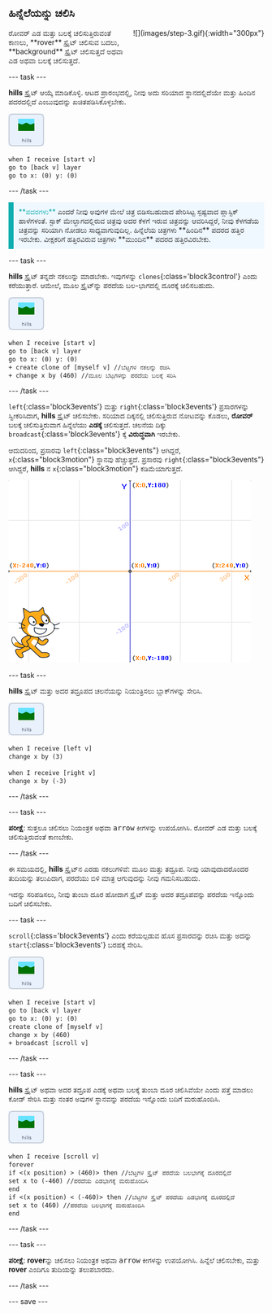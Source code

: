 ## ಹಿನ್ನೆಲೆಯನ್ನು ಚಲಿಸಿ

<div style="display: flex; flex-wrap: wrap">
<div style="flex-basis: 200px; flex-grow: 1; margin-right: 15px;">
ರೋವರ್‌ ಎಡ ಮತ್ತು ಬಲಕ್ಕೆ ಚಲಿಸುತ್ತಿರುವಂತೆ ಕಾಣಲು, **rover** ಸ್ಪ್ರೈಟ್‌ ಚಲಿಸುವ ಬದಲು, **background** ಸ್ಪ್ರೈಟ್‌ ಚಲಿಸುತ್ತದೆ ಅಥವಾ ಎಡ ಅಥವಾ ಬಲಕ್ಕೆ ಚಲಿಸುತ್ತದೆ.
</div>
<div>
![](images/step-3.gif){:width="300px"}
</div>
</div>

--- task ---

**hills** ಸ್ಪ್ರೈಟ್‌ ಆಯ್ಕೆ ಮಾಡಿಕೊಳ್ಳಿ. ಆಟದ ಪ್ರಾರಂಭದಲ್ಲಿ, ನೀವು ಅದು ಸರಿಯಾದ ಸ್ಥಾನದಲ್ಲಿದೆಯೇ ಮತ್ತು ಹಿಂದಿನ ಪದರದಲ್ಲಿದೆ ಎಂಬುವುದನ್ನು ಖಚಿತಪಡಿಸಿಕೊಳ್ಳಬೇಕು.

![ಹಿಲ್ಸ್‌ ಸ್ಪ್ರೈಟ್.](images/hills-sprite.png)

```blocks3
when I receive [start v]
go to [back v] layer
go to x: (0) y: (0)
```

--- /task ---

<p style="border-left: solid; border-width:10px; border-color: #0faeb0; background-color: aliceblue; padding: 10px;">
<span style="color: #0faeb0">**ಪದರಗಳು**</span> ಎಂದರೆ ನೀವು ಅವುಗಳ ಮೇಲೆ ಚಿತ್ರ ಬಿಡಿಸಬಹುದಾದ ಪೇರಿಸಿಟ್ಟ ಸ್ಪಷ್ಟವಾದ ಪ್ಲಾಸ್ಟಿಕ್‌ ಹಾಳೆಗಳಂತೆ. ಸ್ಟಾಕ್‌ ಮೇಲ್ಭಾಗದಲ್ಲಿರುವ ಚಿತ್ರವು ಅದರ ಕೆಳಗೆ ಇರುವ ಚಿತ್ರವನ್ನು ಆವರಿಸಿದ್ದರೆ, ನೀವು ಕೆಳಗಡೆಯ ಚಿತ್ರವನ್ನು ಸರಿಯಾಗಿ ನೋಡಲು ಸಾಧ್ಯವಾಗುವುದಿಲ್ಲ. ಹಿನ್ನೆಲೆಯ ಚಿತ್ರಗಳು **ಹಿಂದಿನ** ಪದರದ ಹತ್ತಿರ ಇರಬೇಕು. ವೀಕ್ಷಕರಿಗೆ ಹತ್ತಿರವಿರುವ ಚಿತ್ರಗಳು **ಮುಂದಿನ** ಪದರದ ಹತ್ತಿರವಿರಬೇಕು.
</p>

--- task ---

**hills** ಸ್ಪ್ರೈಟ್‌ ತನ್ನದೇ ನಕಲುನ್ನು ಮಾಡಬೇಕು. ಇವುಗಳನ್ನು `clones`{:class='block3control'} ಎಂದು ಕರೆಯುತ್ತಾರೆ. ಆಮೇಲೆ, ಮೂಲ ಸ್ಪ್ರೈಟ್‌ನ್ನು ಪರದೆಯ ಬಲ-ಭಾಗದಲ್ಲಿ ದೂರಕ್ಕೆ ಚಲಿಸಬಹುದು.

![ಹಿಲ್ಸ್‌ ಸ್ಪ್ರೈಟ್.](images/hills-sprite.png)

```blocks3
when I receive [start v]
go to [back v] layer
go to x: (0) y: (0)
+ create clone of [myself v] //ಬೆಟ್ಟಗಳ ನಕಲನ್ನು ರಚಿಸಿ
+ change x by (460) //ಮೂಲ ಬೆಟ್ಟಗಳನ್ನು ಪರದೆಯ ಬಲಕ್ಕೆ ಸರಿಸಿ
```

--- /task ---

`left`{:class='block3events'} ಮತ್ತು `right`{:class='block3events'} ಪ್ರಸಾರಗಳನ್ನು ಸ್ವೀಕರಿಸಿದಾಗ, **hills** ಸ್ಪ್ರೈಟ್‌ ಚಲಿಸಬೇಕು. ಸರಿಯಾದ ದಿಕ್ಕನಲ್ಲಿ ಚಲಿಸುತ್ತಿರುವ ನೋಟವನ್ನು ಕೊಡಲು, **ರೋವರ್** ಬಲಕ್ಕೆ ಚಲಿಸುತ್ತಿರುವಾಗ ಹಿನ್ನೆಲೆಯು **ಎಡಕ್ಕೆ** ಚಲಿಸುತ್ತದೆ. ಚಲನೆಯ ದಿಕ್ಕು `broadcast`{:class='block3events'} ಕ್ಕೆ **ವಿರುದ್ಧವಾಗಿ** ಇರಬೇಕು.

ಆದುದರಿಂದ, ಪ್ರಸಾರವು `left`{:class="block3events"} ಆಗಿದ್ದರೆ, `x`{:class="block3motion"} ಸ್ಥಾನವು ಹೆಚ್ಚುತ್ತದೆ. ಪ್ರಸಾರವು `right`{:class="block3events"} ಆಗಿದ್ದರೆ, **hills** ನ `x`{:class="block3motion"} ಕಡಿಮೆಯಾಗುತ್ತದೆ.

![ಸ್ಪ್ರೈಟ್‌ ಬಲ ಕೆಳಮೂಲೆಯಲ್ಲಿರುವುದು ಮತ್ತು x y ನಿರ್ದೇಶಾಂಕಗಳ ವ್ಯವಸ್ಥೆಯನ್ನು ಹಿನ್ನೆಲೆಯಾಗಿ ತೋರಿಸಿರುವ Scratch ವೇದಿಕೆ.](images/scratch-grid.png)

--- task ---

**hills** ಸ್ಪ್ರೈಟ್‌ ಮತ್ತು ಅದರ ತದ್ರೂಪದ ಚಲನೆಯನ್ನು ನಿಯಂತ್ರಿಸಲು ಬ್ಲಾಕ್‌ಗಳನ್ನು ಸೇರಿಸಿ.

![ಹಿಲ್ಸ್‌ ಸ್ಪ್ರೈಟ್.](images/hills-sprite.png)

```blocks3
when I receive [left v]
change x by (3)

when I receive [right v]
change x by (-3)
```

--- /task ---

--- task ---

**ಪರೀಕ್ಷೆ**: ಸುತ್ತಲೂ ಚಲಿಸಲು ನಿಯಂತ್ರಕ ಅಥವಾ <kbd>arrow</kbd> ಕೀಗಳನ್ನು ಉಪಯೋಗಿಸಿ. ರೋವರ್ ಎಡ ಮತ್ತು ಬಲಕ್ಕೆ ಚಲಿಸುತ್ತಿರುವಂತೆ ಕಾಣಬೇಕು.

--- /task ---

ಈ ಸಮಯದಲ್ಲಿ, **hills** ಸ್ಪ್ರೈಟ್‌ನ ಎರಡು ನಕಲುಗಳಿವೆ: ಮೂಲ ಮತ್ತು ತದ್ರೂಪ. ನೀವು ಯಾವುದಾದರೊಂದರ ತುದಿಯನ್ನು ತಲುಪಿದಾಗ, ಪರದೆಯು ಬಿಳಿ ಮಾತ್ರ ಆಗುವುದನ್ನು ನೀವು ಗಮನಿಸಬಹುದು.

ಇದನ್ನು ಸರಿಪಡಿಸಲು, ನೀವು ತುಂಬಾ ದೂರ ಹೋದಾಗ ಸ್ಪ್ರೈಟ್‌ ಮತ್ತು ಅದರ ತದ್ರೂಪವನ್ನು ಪರದೆಯ ಇನ್ನೊಂದು ಬದಿಗೆ ಚಲಿಸಬೇಕು.

--- task ---

`scroll`{:class='block3events'} ಎಂದು ಕರೆಯಲ್ಪಡುವ ಹೊಸ ಪ್ರಸಾರವನ್ನು ರಚಿಸಿ ಮತ್ತು ಅದನ್ನು `start`{:class='block3events'} ಬರಹಕ್ಕೆ ಸೇರಿಸಿ.

![ಹಿಲ್ಸ್‌ ಸ್ಪ್ರೈಟ್.](images/hills-sprite.png)

```blocks3
when I receive [start v]
go to [back v] layer
go to x: (0) y: (0)
create clone of [myself v]
change x by (460) 
+ broadcast [scroll v]
```

--- /task ---

--- task ---

**hills** ಸ್ಪ್ರೈಟ್‌ ಅಥವಾ ಅದರ ತದ್ರೂಪ ಎಡಕ್ಕೆ ಅಥವಾ ಬಲಕ್ಕೆ ತುಂಬಾ ದೂರ ಚಲಿಸಿವೆಯೇ ಎಂದು ಪತ್ತೆ ಮಾಡಲು ಕೋಡ್‌ ಸೇರಿಸಿ ಮತ್ತು ನಂತರ ಅವುಗಳ ಸ್ಥಾನವನ್ನು ಪರದೆಯ ಇನ್ನೊಂದು ಬದಿಗೆ ಮರುಹೊಂದಿಸಿ.

![ಹಿಲ್ಸ್‌ ಸ್ಪ್ರೈಟ್.](images/hills-sprite.png)

```blocks3
when I receive [scroll v]
forever
if <(x position) > (460)> then //ಬೆಟ್ಟಗಳ ಸ್ಪ್ರೈಟ್‌ ಪರದೆಯ ಬಲಭಾಗಕ್ಕೆ ದೂರದಲ್ಲಿದೆ
set x to (-460) //ಪರದೆಯ ಎಡಭಾಗಕ್ಕೆ ಮರುಹೊಂದಿಸಿ
end
if <(x position) < (-460)> then //ಬೆಟ್ಟಗಳ ಸ್ಪ್ರೈಟ್‌ ಪರದೆಯ ಎಡಭಾಗಕ್ಕೆ ದೂರದಲ್ಲಿದೆ
set x to (460) //ಪರದೆಯ ಬಲಭಾಗಕ್ಕೆ ಮರುಹೊಂದಿಸಿ
end
```

--- /task ---

--- task ---

**ಪರೀಕ್ಷೆ**: **rover**ನ್ನು ಚಲಿಸಲು ನಿಯಂತ್ರಕ ಅಥವಾ <kbd>arrow</kbd> ಕೀಗಳನ್ನು ಉಪಯೋಗಿಸಿ. ಹಿನ್ನೆಲೆ ಚಲಿಸಬೇಕು, ಮತ್ತು **rover** ಎಂದಿಗೂ ತುದಿಯನ್ನು ತಲುಪಬಾರದು.

--- /task ---

--- save ---
